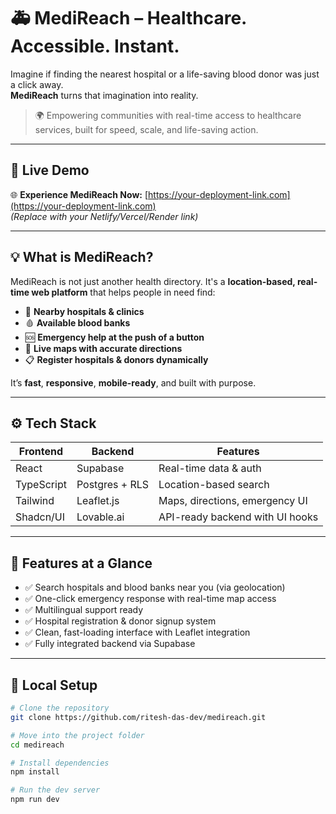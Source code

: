 # 🚑 MediReach – Healthcare. Accessible. Instant.

Imagine if finding the nearest hospital or a life-saving blood donor was just a click away.  
**MediReach** turns that imagination into reality.

> 🌍 Empowering communities with real-time access to healthcare services, built for speed, scale, and life-saving action.

---

## 🚀 Live Demo

🌐 **Experience MediReach Now:** [https://your-deployment-link.com](https://your-deployment-link.com)  
*(Replace with your Netlify/Vercel/Render link)*

---

## 💡 What is MediReach?

MediReach is not just another health directory. It's a **location-based, real-time web platform** that helps people in need find:

- 🏥 **Nearby hospitals & clinics**
- 🩸 **Available blood banks**
- 🆘 **Emergency help at the push of a button**
- 🧭 **Live maps with accurate directions**
- 📋 **Register hospitals & donors dynamically**

It’s **fast**, **responsive**, **mobile-ready**, and built with purpose.

---

## ⚙️ Tech Stack

| Frontend  | Backend        | Features                     |
|-----------|----------------|------------------------------|
| React     | Supabase       | Real-time data & auth        |
| TypeScript| Postgres + RLS | Location-based search        |
| Tailwind  | Leaflet.js     | Maps, directions, emergency UI |
| Shadcn/UI | Lovable.ai     | API-ready backend with UI hooks |

---

## 🌟 Features at a Glance

- ✅ Search hospitals and blood banks near you (via geolocation)
- ✅ One-click emergency response with real-time map access
- ✅ Multilingual support ready
- ✅ Hospital registration & donor signup system
- ✅ Clean, fast-loading interface with Leaflet integration
- ✅ Fully integrated backend via Supabase

---

## 🔧 Local Setup

```bash
# Clone the repository
git clone https://github.com/ritesh-das-dev/medireach.git

# Move into the project folder
cd medireach

# Install dependencies
npm install

# Run the dev server
npm run dev
